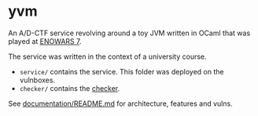 # yvm

An A/D-CTF service revolving around a toy JVM written in OCaml that was played
at [ENOWARS 7](https://ctftime.org/event/2040).

The service was written in the context of a university course.

- `service/` contains the service. This folder was deployed on the vulnboxes.
- `checker/` contains the [checker](https://enowars.github.io/docs/service/getting-started/#checker).

See [documentation/README.md](documentation/README.md) for architecture, features and vulns.
